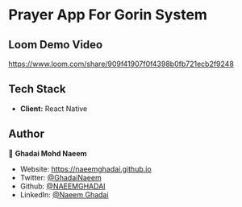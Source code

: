 # Prayer App For Gorin System

## Loom Demo Video
https://www.loom.com/share/909f41907f0f4398b0fb721ecb2f9248

## Tech Stack

- **Client:** React Native

## Author

👤 **Ghadai Mohd Naeem**

* Website: https://naeemghadai.github.io
* Twitter: [@GhadaiNaeem](https://twitter.com/GhadaiNaeem)
* Github: [@NAEEMGHADAI](https://github.com/NAEEMGHADAI)
* LinkedIn: [@Naeem Ghadai](https://linkedin.com/in/naeem-ghadai)
